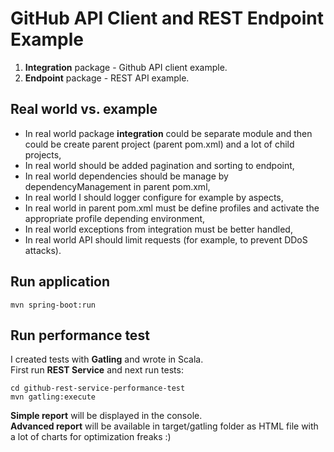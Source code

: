 # GitHub API Client and REST Endpoint Example

1. **Integration** package - Github API client example.
2. **Endpoint** package - REST API example.

## Real world vs. example
- In real world package **integration** could be separate module and then could be create parent project (parent pom.xml) and a lot of child projects,
- In real world should be added pagination and sorting to endpoint,
- In real world dependencies should be manage by dependencyManagement in parent pom.xml,
- In real world I should logger configure for example by aspects,
- In real world in parent pom.xml must be define profiles and activate the appropriate profile depending environment,
- In real world exceptions from integration must be better handled,
- In real world API should limit requests (for example, to prevent DDoS attacks).

## Run application
````
mvn spring-boot:run
````

## Run performance test
I created tests with **Gatling** and wrote in Scala. \
First run **REST Service** and next run tests:
````
cd github-rest-service-performance-test
mvn gatling:execute
````
**Simple report** will be displayed in the console. \
**Advanced report** will be available in target/gatling folder as HTML file with a lot of charts for optimization freaks :)